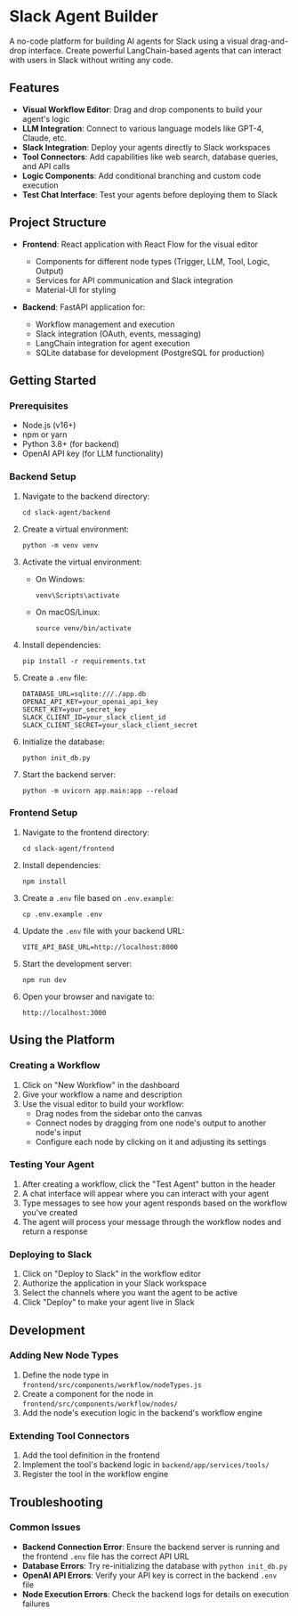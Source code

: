 # Slack Agent Builder

A no-code platform for building AI agents for Slack using a visual drag-and-drop interface. Create powerful LangChain-based agents that can interact with users in Slack without writing any code.

## Features

- **Visual Workflow Editor**: Drag and drop components to build your agent's logic
- **LLM Integration**: Connect to various language models like GPT-4, Claude, etc.
- **Slack Integration**: Deploy your agents directly to Slack workspaces
- **Tool Connectors**: Add capabilities like web search, database queries, and API calls
- **Logic Components**: Add conditional branching and custom code execution
- **Test Chat Interface**: Test your agents before deploying them to Slack

## Project Structure

- **Frontend**: React application with React Flow for the visual editor
  - Components for different node types (Trigger, LLM, Tool, Logic, Output)
  - Services for API communication and Slack integration
  - Material-UI for styling

- **Backend**: FastAPI application for:
  - Workflow management and execution
  - Slack integration (OAuth, events, messaging)
  - LangChain integration for agent execution
  - SQLite database for development (PostgreSQL for production)

## Getting Started

### Prerequisites

- Node.js (v16+)
- npm or yarn
- Python 3.8+ (for backend)
- OpenAI API key (for LLM functionality)

### Backend Setup

1. Navigate to the backend directory:
   ```
   cd slack-agent/backend
   ```

2. Create a virtual environment:
   ```
   python -m venv venv
   ```

3. Activate the virtual environment:
   - On Windows:
     ```
     venv\Scripts\activate
     ```
   - On macOS/Linux:
     ```
     source venv/bin/activate
     ```

4. Install dependencies:
   ```
   pip install -r requirements.txt
   ```

5. Create a `.env` file:
   ```
   DATABASE_URL=sqlite:///./app.db
   OPENAI_API_KEY=your_openai_api_key
   SECRET_KEY=your_secret_key
   SLACK_CLIENT_ID=your_slack_client_id
   SLACK_CLIENT_SECRET=your_slack_client_secret
   ```

6. Initialize the database:
   ```
   python init_db.py
   ```

7. Start the backend server:
   ```
   python -m uvicorn app.main:app --reload
   ```

### Frontend Setup

1. Navigate to the frontend directory:
   ```
   cd slack-agent/frontend
   ```

2. Install dependencies:
   ```
   npm install
   ```

3. Create a `.env` file based on `.env.example`:
   ```
   cp .env.example .env
   ```

4. Update the `.env` file with your backend URL:
   ```
   VITE_API_BASE_URL=http://localhost:8000
   ```

5. Start the development server:
   ```
   npm run dev
   ```

6. Open your browser and navigate to:
   ```
   http://localhost:3000
   ```

## Using the Platform

### Creating a Workflow

1. Click on "New Workflow" in the dashboard
2. Give your workflow a name and description
3. Use the visual editor to build your workflow:
   - Drag nodes from the sidebar onto the canvas
   - Connect nodes by dragging from one node's output to another node's input
   - Configure each node by clicking on it and adjusting its settings

### Testing Your Agent

1. After creating a workflow, click the "Test Agent" button in the header
2. A chat interface will appear where you can interact with your agent
3. Type messages to see how your agent responds based on the workflow you've created
4. The agent will process your message through the workflow nodes and return a response

### Deploying to Slack

1. Click on "Deploy to Slack" in the workflow editor
2. Authorize the application in your Slack workspace
3. Select the channels where you want the agent to be active
4. Click "Deploy" to make your agent live in Slack

## Development

### Adding New Node Types

1. Define the node type in `frontend/src/components/workflow/nodeTypes.js`
2. Create a component for the node in `frontend/src/components/workflow/nodes/`
3. Add the node's execution logic in the backend's workflow engine

### Extending Tool Connectors

1. Add the tool definition in the frontend
2. Implement the tool's backend logic in `backend/app/services/tools/`
3. Register the tool in the workflow engine

## Troubleshooting

### Common Issues

- **Backend Connection Error**: Ensure the backend server is running and the frontend `.env` file has the correct API URL
- **Database Errors**: Try re-initializing the database with `python init_db.py`
- **OpenAI API Errors**: Verify your API key is correct in the backend `.env` file
- **Node Execution Errors**: Check the backend logs for details on execution failures

